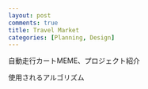 ```yaml
---
layout: post
comments: true
title: Travel Market
categories: [Planning, Design]
---
```


自動走行カートMEME、プロジェクト紹介

使用されるアルゴリズム
